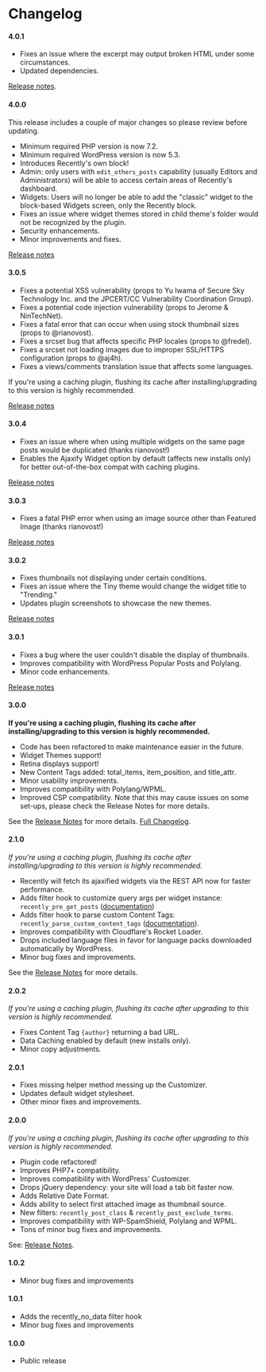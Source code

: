 Changelog
=========
#### 4.0.1 ####

- Fixes an issue where the excerpt may output broken HTML under some circumstances.
- Updated dependencies.

[Release notes](https://cabrerahector.com/wordpress/recently-4-0-new-recently-block-php-5-support-dropped-minimum-supported-wordpress-version-changed/).

#### 4.0.0 ####

This release includes a couple of major changes so please review before updating.

- Minimum required PHP version is now 7.2.
- Minimum required WordPress version is now 5.3.
- Introduces Recently's own block!
- Admin: only users with `edit_others_posts` capability (usually Editors and Administrators) will be able to access certain areas of Recently's dashboard.
- Widgets: Users will no longer be able to add the "classic" widget to the block-based Widgets screen, only the Recently block.
- Fixes an issue where widget themes stored in child theme's folder would not be recognized by the plugin.
- Security enhancements.
- Minor improvements and fixes.

[Release notes](https://cabrerahector.com/wordpress/recently-4-0-new-recently-block-php-5-support-dropped-minimum-supported-wordpress-version-changed/)

#### 3.0.5 ####

- Fixes a potential XSS vulnerability (props to Yu Iwama of Secure Sky Technology Inc. and the JPCERT/CC Vulnerability Coordination Group).
- Fixes a potential code injection vulnerability (props to Jerome & NinTechNet).
- Fixes a fatal error that can occur when using stock thumbnail sizes (props to @rianovost).
- Fixes a srcset bug that affects specific PHP locales (props to @fredel).
- Fixes a srcset not loading images due to improper SSL/HTTPS configuration (props to @aj4h).
- Fixes a views/comments translation issue that affects some languages.

If you're using a caching plugin, flushing its cache after installing/upgrading to this version is highly recommended.

[Release notes](https://cabrerahector.com/wordpress/recently-3-0-has-been-released/#minor-updates-and-hotfixes)

#### 3.0.4 ####

* Fixes an issue where when using multiple widgets on the same page posts would be duplicated (thanks rianovost!)
* Enables the Ajaxify Widget option by default (affects new installs only) for better out-of-the-box compat with caching plugins.

[Release notes](https://cabrerahector.com/wordpress/recently-3-0-has-been-released/#minor-updates-and-hotfixes)

#### 3.0.3 ####

* Fixes a fatal PHP error when using an image source other than Featured Image (thanks rianovost!)

[Release notes](https://cabrerahector.com/wordpress/recently-3-0-has-been-released/#minor-updates-and-hotfixes)

#### 3.0.2 ####

* Fixes thumbnails not displaying under certain conditions.
* Fixes an issue where the Tiny theme would change the widget title to "Trending."
* Updates plugin screenshots to showcase the new themes.

[Release notes](https://cabrerahector.com/wordpress/recently-3-0-has-been-released/#minor-updates-and-hotfixes)

#### 3.0.1 ####

* Fixes a bug where the user couldn't disable the display of thumbnails.
* Improves compatibility with WordPress Popular Posts and Polylang.
* Minor code enhancements.

[Release notes](https://cabrerahector.com/wordpress/recently-3-0-has-been-released/#minor-updates-and-hotfixes)

#### 3.0.0 ####
**If you're using a caching plugin, flushing its cache after installing/upgrading to this version is highly recommended.**

* Code has been refactored to make maintenance easier in the future.
* Widget Themes support!
* Retina displays support!
* New Content Tags added: total_items, item_position, and title_attr.
* Minor usability improvements.
* Improves compatibility with Polylang/WPML.
* Improved CSP compatibility. Note that this may cause issues on some set-ups, please check the Release Notes for more details.

See the [Release Notes](https://cabrerahector.com/wordpress/recently-3-0-has-been-released/) for more details.
[Full Changelog](https://github.com/cabrerahector/recently/blob/master/changelog.md).

#### 2.1.0 ####
*If you're using a caching plugin, flushing its cache after installing/upgrading to this version is highly recommended.*

* Recently will fetch its ajaxified widgets via the REST API now for faster performance.
* Adds filter hook to customize query args per widget instance: `recently_pre_get_posts` ([documentation](https://github.com/cabrerahector/recently/wiki/1.-Filter-Hooks#recently_pre_get_posts))
* Adds filter hook to parse custom Content Tags: `recently_parse_custom_content_tags` ([documentation](https://github.com/cabrerahector/recently/wiki/1.-Filter-Hooks#recently_parse_custom_content_tags)).
* Improves compatibility with Cloudflare's Rocket Loader.
* Drops included language files in favor for language packs downloaded automatically by WordPress.
* Minor bug fixes and improvements.

See the [Release Notes](https://cabrerahector.com/wordpress/recently-2-1-rest-api-support-new-filter-hooks/) for more details.

#### 2.0.2 ####
*If you're using a caching plugin, flushing its cache after upgrading to this version is highly recommended.*

* Fixes Content Tag `{author}` returning a bad URL.
* Data Caching enabled by default (new installs only).
* Minor copy adjustments.

#### 2.0.1 ####
* Fixes missing helper method messing up the Customizer.
* Updates default widget stylesheet.
* Other minor fixes and improvements.

#### 2.0.0 ####
*If you're using a caching plugin, flushing its cache after upgrading to this version is highly recommended.*

* Plugin code refactored!
* Improves PHP7+ compatibility.
* Improves compatibility with WordPress' Customizer.
* Drops jQuery dependency: your site will load a tab bit faster now.
* Adds Relative Date Format.
* Adds ability to select first attached image as thumbnail source.
* New filters: `recently_post_class` & `recently_post_exclude_terms`.
* Improves compatibility with WP-SpamShield, Polylang and WPML.
* Tons of minor bug fixes and improvements.

See: [Release Notes](https://cabrerahector.com/wordpress/recently-2-0-is-out/).

#### 1.0.2 ####
* Minor bug fixes and improvements

#### 1.0.1 ####
* Adds the recently_no_data filter hook
* Minor bug fixes and improvements

#### 1.0.0 ####
* Public release